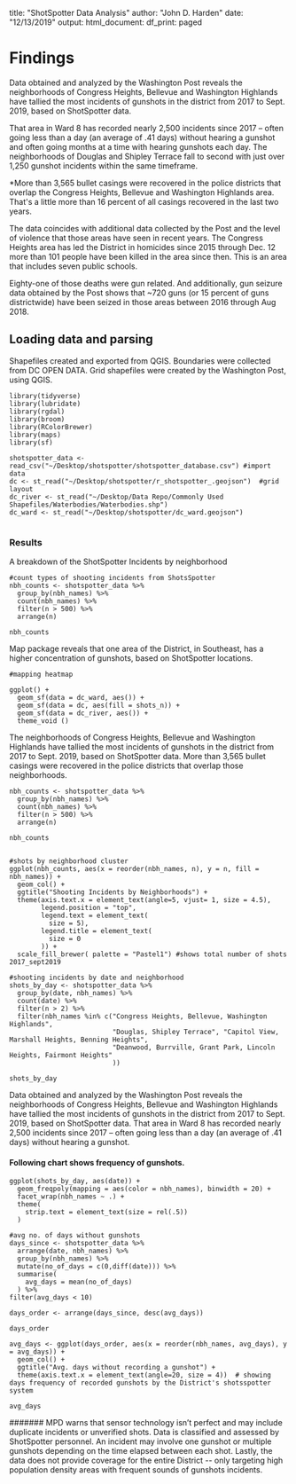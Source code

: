 title: "ShotSpotter Data Analysis"
author: "John D. Harden"
date: "12/13/2019"
output:
  html_document:
    df_print: paged

# Findings 

Data obtained and analyzed by the Washington Post reveals the neighborhoods of Congress Heights, Bellevue and Washington Highlands have tallied the most incidents of gunshots in the district from 2017 to Sept. 2019, based on ShotSpotter data. 

That area in Ward 8 has recorded nearly 2,500 incidents since 2017 – often going less than a day (an average of .41 days) without hearing a gunshot and often going months at a time with hearing gunshots each day. The neighborhoods of Douglas and Shipley Terrace fall to second with just over 1,250 gunshot incidents within the same timeframe.   

*More than 3,565 bullet casings were recovered in the police districts that overlap the Congress Heights, Bellevue and Washington Highlands area. That's a little more than 16 percent of all casings recovered in the last two years. 

The data coincides with additional data collected by the Post and the level of violence that those areas have seen in recent years. The Congress Heights area has led the District in homicides since 2015 through Dec. 12 more than 101 people have been killed in the area since then. This is an area that includes seven public schools. 

Eighty-one of those deaths were gun related. And additionally, gun seizure data obtained by the Post shows that ~720 guns (or 15 percent of guns districtwide) have been seized in those areas between 2016 through Aug 2018.


## Loading data and parsing

Shapefiles created and exported from QGIS. Boundaries were collected from DC OPEN DATA. Grid shapefiles were created by the Washington Post, using QGIS. 
```{r include=FALSE}
library(tidyverse)
library(lubridate)
library(rgdal)
library(broom)
library(RColorBrewer)
library(maps)
library(sf)

shotspotter_data <- read_csv("~/Desktop/shotspotter/shotspotter_database.csv") #import data
dc <- st_read("~/Desktop/shotspotter/r_shotspotter_.geojson")  #grid layout
dc_river <- st_read("~/Desktop/Data Repo/Commonly Used Shapefiles/Waterbodies/Waterbodies.shp")
dc_ward <- st_read("~/Desktop/shotspotter/dc_ward.geojson")


```



### Results
A breakdown of the ShotSpotter Incidents by neighborhood
```{r}
#count types of shooting incidents from ShotsSpotter 
nbh_counts <- shotspotter_data %>%
  group_by(nbh_names) %>%
  count(nbh_names) %>%
  filter(n > 500) %>%
  arrange(n)

nbh_counts 

```

Map package reveals that one area of the District, in Southeast, has a higher concentration of gunshots, based on ShotSpotter locations.  

```{r}
#mapping heatmap

ggplot() +
  geom_sf(data = dc_ward, aes()) +
  geom_sf(data = dc, aes(fill = shots_n)) +
  geom_sf(data = dc_river, aes()) +
  theme_void ()

```


The neighborhoods of Congress Heights, Bellevue and Washington Highlands have tallied the most incidents of gunshots in the district from 2017 to Sept. 2019, based on ShotSpotter data. More than 3,565 bullet casings were recovered in the police districts that overlap those neighborhoods. 

```{r}
nbh_counts <- shotspotter_data %>%
  group_by(nbh_names) %>%
  count(nbh_names) %>%
  filter(n > 500) %>%
  arrange(n)

nbh_counts 

```


```{r}

#shots by neighborhood cluster 
ggplot(nbh_counts, aes(x = reorder(nbh_names, n), y = n, fill = nbh_names)) +
  geom_col() +
  ggtitle("Shooting Incidents by Neighborhoods") +
  theme(axis.text.x = element_text(angle=5, vjust= 1, size = 4.5),
        legend.position = "top",
        legend.text = element_text(
          size = 5),
        legend.title = element_text(
          size = 0
        )) +
  scale_fill_brewer( palette = "Pastel1") #shows total number of shots 2017_sept2019

```


```{r}
#shooting incidents by date and neighborhood
shots_by_day <- shotspotter_data %>%
  group_by(date, nbh_names) %>%
  count(date) %>%
  filter(n > 2) %>%
  filter(nbh_names %in% c("Congress Heights, Bellevue, Washington Highlands",
                          "Douglas, Shipley Terrace", "Capitol View, Marshall Heights, Benning Heights",
                          "Deanwood, Burrville, Grant Park, Lincoln Heights, Fairmont Heights"
                          ))

shots_by_day

```
Data obtained and analyzed by the Washington Post reveals the neighborhoods of Congress Heights, Bellevue and Washington Highlands have tallied the most incidents of gunshots in the district from 2017 to Sept. 2019, based on ShotSpotter data. 
That area in Ward 8 has recorded nearly 2,500 incidents since 2017 – often going less than a day (an average of .41 days) without hearing a gunshot. 

#### Following chart shows frequency of gunshots.

```{r, fig.width = 20, fig.height = 5}
ggplot(shots_by_day, aes(date)) +
  geom_freqpoly(mapping = aes(color = nbh_names), binwidth = 20) + 
  facet_wrap(nbh_names ~ .) + 
  theme(
    strip.text = element_text(size = rel(.5))
  )

```
```{r}
#avg no. of days without gunshots 
days_since <- shotspotter_data %>%
  arrange(date, nbh_names) %>%
  group_by(nbh_names) %>%
  mutate(no_of_days = c(0,diff(date))) %>%
  summarise(
    avg_days = mean(no_of_days)
  ) %>%
filter(avg_days < 10)

days_order <- arrange(days_since, desc(avg_days))

days_order

```

```{r}
avg_days <- ggplot(days_order, aes(x = reorder(nbh_names, avg_days), y = avg_days)) +
  geom_col() +
  ggtitle("Avg. days without recording a gunshot") +
  theme(axis.text.x = element_text(angle=20, size = 4))  # showing days frequency of recorded gunshots by the District's shotsspotter system

avg_days
```

####### MPD warns that sensor technology isn’t perfect and may include duplicate incidents or unverified shots. Data is classified and assessed by ShotSpotter personnel. An incident may involve one gunshot or multiple gunshots depending on the time elapsed between each shot. Lastly, the data does not provide coverage for the entire District -- only targeting high population density areas with frequent sounds of gunshots incidents.
